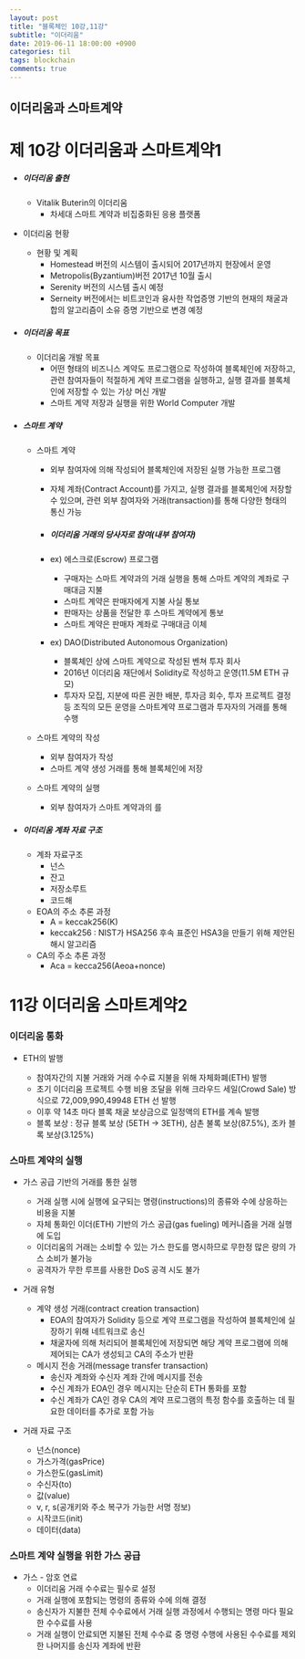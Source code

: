 ```yaml
---
layout: post
title: "블록체인 10강,11강"
subtitle: "이더리움"
date: 2019-06-11 18:00:00 +0900
categories: til
tags: blockchain
comments: true
---
```


## 이더리움과 스마트계약

# 제 10강 이더리움과 스마트계약1


- ##### 이더리움 출현

  - Vitalik Buterin의 이더리움
    - 차세대 스마트 계약과 비집중화된 응용 플랫폼

- 이더리움 현황

  - 현황 및 계획
    - Homestead 버전의 시스템이 출시되어 2017년까지 현장에서 운영
    - Metropolis(Byzantium)버전 2017년 10월 출시
    - Serenity 버전의 시스템 출시 예정
    - Serneity  버전에서는 비트코인과 융사한 작업증명 기반의 현재의 채굴과 합의 알고리즘이 소유 증명 기반으로 변경 예정

- ##### 이더리움 목표

  - 이더리움 개발 목표
    - 어떤 형태의 비즈니스 계약도 프로그램으로 작성하여 블록체인에 저장하고, 관련 참여자들이 적절하게 계약 프로그램을 실행하고, 실행 결과를 블록체인에 저장할 수 있는 가상 머신 개발
    - 스마트 계약 저장과 실행을 위한 World Computer 개발

- ##### 스마트 계약

  - 스마트 계약

    - 외부 참여자에 의해 작성되어 블록체인에 저장된 실행 가능한 프로그램

    - 자체 계좌(Contract Account)를 가지고, 실행 결과를 블록체인에 저장할 수 있으며, 관련 외부 참여자와 거래(transaction)를 통해 다양한 형태의 통신 가능

    - ##### 이더리움 거래의 당사자로 참여(내부 참여자)

    - ex) 에스크로(Escrow) 프로그램

      - 구매자는 스마트 계약과의 거래 실행을 통해 스마트 계약의 계좌로 구매대금 지불
      - 스마트 계약은 판매자에게 지불 사실 통보
      - 판매자는 상품을 전달한 후 스마트 계약에게 통보
      - 스마트 계약은 판매자 계좌로 구매대금 이체

    - ex) DAO(Distributed Autonomous Organization)

      - 블록체인 상에 스마트 계약으로 작성된 벤쳐 투자 회사
      - 2016년 이더리움 재단에서 Solidity로 작성하고 운영(11.5M ETH 규모)
      - 투자자 모집, 지분에 따른 권한 배분, 투자금 회수, 투자 프로젝트 결정 등 조직의 모든 운영을 스마트계약 프로그램과 투자자의 거래를 통해 수행

  - 스마트 계약의 작성

    - 외부 참여자가 작성
    - 스마트 계약 생성 거래를 통해 블록체인에 저장

  - 스마트 계약의 실행

    - 외부 참여자가 스마트 계약과의 를  

- ##### 이더리움 계좌 자료 구조

  - 계좌 자료구조
    - 넌스
    - 잔고
    - 저장소루트
    - 코드해
  - EOA의 주소 추론 과정
    - A = keccak256(K)
    - keccak256 : NIST가 HSA256 후속 표준인 HSA3을 만들기 위해 제안된 해시 알고리즘
  - CA의 주소 추론 과정
    - Aca = kecca256(Aeoa+nonce)


# 11강 이더리움 스마트계약2

### 이더리움 통화

- ETH의 발행

  - 참여자간의 지불 거래와 거래 수수료 지불을 위해 자체화폐(ETH) 발행
  - 초기 이더리움 프로젝트 수행 비용 조달을 위해 크라우드 세일(Crowd Sale) 방식으로 72,009,990,49948 ETH 선 발행
  - 이후 약 14초 마다 블록 채굴 보상금으로 일정액의 ETH를 계속 발행
  - 블록 보상 : 정규 블록 보상 (5ETH → 3ETH), 삼촌 불록 보상(87.5%), 조카 블록 보상(3.125%)


### 스마트 계약의 실행

- 가스 공급 기반의 거래를 통한 실행
  - 거래 실행 시에 실행에 요구되는 명령(instructions)의 종류와 수에 상응하는 비용을 지불
  - 자체 통화인 이더(ETH) 기반의 가스 공급(gas fueling) 메커니즘을 거래 실행에 도입
  - 이더리움의 거래는 소비할 수 있는 가스 한도를 명시하므로 무한정 많은 량의 가스 소비가 불가능
  - 공격자가 무한 루프를 사용한 DoS 공격 시도 불가

- 거래 유형
  - 계약 생성 거래(contract creation transaction)
    - EOA의 참여자가 Solidity 등으로 계약 프로그램을 작성하여 블록체인에 실장하기 위해 네트워크로 송신
    - 채굴자에 의해 처리되어 블록체인에 저장되면 해당 계약 프로그램에 의해 제어되는 CA가 생성되고 CA의 주소가 반환
  - 메시지 전송 거래(message transfer transaction)
    - 송신자 계좌와 수신자 계좌 간에 메시지를 전송
    - 수신 계좌가 EOA인 경우 메시지는 단순히 ETH 통화를 포함
    - 수신 계좌가 CA인 경우 CA의 계약 프로그램의 특정 함수를 호출하는 데 필요한 데이터를 추가로 포함 가능
- 거래 자료 구조
  - 넌스(nonce)
  - 가스가격(gasPrice)
  - 가스한도(gasLimit)
  - 수신자(to)
  - 값(value)
  - v, r, s(공개키와 주소 복구가 가능한 서명 정보)
  - 시작코드(init)
  - 데이터(data)



### 스마트 계약 실행을 위한 가스 공급

- 가스 - 암호 연료
  - 이더리움 거래 수수료는 필수로 설정
  - 거래 실행에 포함되는 명령의 종류와 수에 의해 결정
  - 송신자가 지불한 전체 수수료에서 거래 실행 과정에서 수행되는 명령 마다 필요한 수수료를 사용
  - 거래 실행이 안료되면 지불된 전체 수수료 중 명령 수행에 사용된 수수료를 제외한 나머지를 송신자 계좌에 반환


